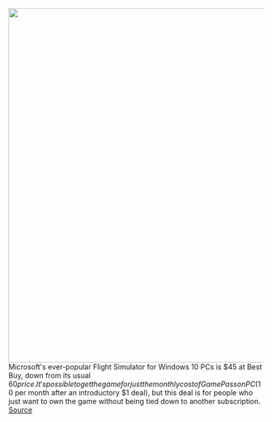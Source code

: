 <img src='https://cdn.vox-cdn.com/thumbor/5S2Ua6LfLwhn-QVnX7UzRft4a9A=/0x0:3840x2160/1200x800/filters:focal(1167x738:1781x1352)/cdn.vox-cdn.com/uploads/chorus_image/image/67448619/A320Montpelier.0.png' width='700px' /><br/>
Microsoft's ever-popular Flight Simulator for Windows 10 PCs is $45 at Best Buy, down from its usual $60 price. It's possible to get the game for just the monthly cost of Game Pass on PC ($10 per month after an introductory $1 deal), but this deal is for people who just want to own the game without being tied down to another subscription.
<a href='https://www.theverge.com/good-deals/2020/9/22/21450611/microsoft-flight-simulator-pc-windows-xbox-nintendo-gift-card-sale-deal-best-buy-amazon'> Source <a/>